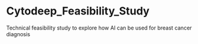 # Cytodeep_Feasibility_Study
Technical feasibility study to explore how AI can be used for breast cancer diagnosis
